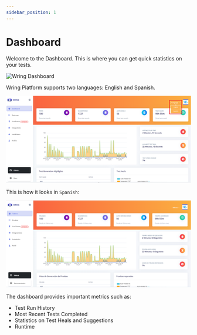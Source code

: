 ```yaml
---
sidebar_position: 1
---
```


# Dashboard

Welcome to the Dashboard. This is where you can get quick statistics on your tests.

![Wring Dashboard](/img/Dashboard.png)


Wring Platform supports two languages: English and Spanish.

![Wring Dashboard](/img/language.png)

This is how it looks in `Spanish`: 

![Wring Dashboard](/img/language1.png)


The dashboard provides important metrics such as: 

- Test Run History
- Most Recent Tests Completed
- Statistics on Test Heals and Suggestions
- Runtime